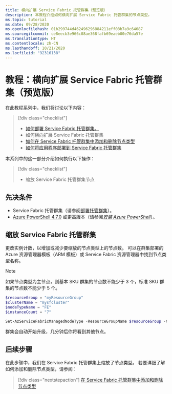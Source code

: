 ```yaml
---
title: 横向扩展 Service Fabric 托管群集（预览版）
description: 本教程介绍如何横向扩展 Service Fabric 托管群集的节点类型。
ms.topic: tutorial
ms.date: 09/28/2020
ms.openlocfilehash: 01b299744d462496296884211eff08b7a9c64687
ms.sourcegitcommit: ce8eecb3e966c08ae368fafb69eaeb00e76da57e
ms.translationtype: HT
ms.contentlocale: zh-CN
ms.lasthandoff: 10/21/2020
ms.locfileid: "92316138"
---
```

# <a name="tutorial-scale-out-a-service-fabric-managed-cluster-preview"></a>教程：横向扩展 Service Fabric 托管群集（预览版）

在此教程系列中，我们将讨论以下内容：

> [!div class="checklist"]
> * [如何部署 Service Fabric 托管群集。](tutorial-managed-cluster-deploy.md)
> * 如何横向扩展 Service Fabric 托管群集
> * [如何在 Service Fabric 托管群集中添加和删除节点类型](tutorial-managed-cluster-add-remove-node-type.md)
> * [如何将应用程序部署到 Service Fabric 托管群集](tutorial-managed-cluster-deploy-app.md)

本系列中的这一部分介绍如何执行以下操作：

> [!div class="checklist"]
> * 缩放 Service Fabric 托管群集节点

## <a name="prerequisites"></a>先决条件

* Service Fabric 托管群集（请参阅[部署托管群集](tutorial-managed-cluster-deploy.md)）。
* [Azure PowerShell 4.7.0](/powershell/azure/release-notes-azureps?preserve-view=true&view=azps-4.7.0#azservicefabric) 或更高版本（请参阅[*安装 Azure PowerShell*](/powershell/azure/install-az-ps?preserve-view=true&view=azps-4.7.0)）。

## <a name="scale-a-service-fabric-managed-cluster"></a>缩放 Service Fabric 托管群集
更改实例计数，以增加或减少要缩放的节点类型上的节点数。 可以在群集部署的 Azure 资源管理器模板（ARM 模板）或 Service Fabric 资源管理器中找到节点类型名称。  

> [!NOTE]
> 如果节点类型为主节点，则基本 SKU 群集的节点数不能少于 3 个，标准 SKU 群集的节点数不能少于 5 个。

```powershell
$resourceGroup = "myResourceGroup"
$clusterName = "mysfcluster"
$nodeTypeName = "FE"
$instanceCount = "7"

Set-AzServiceFabricManagedNodeType -ResourceGroupName $resourceGroup -ClusterName $clusterName -name $nodeTypeName -InstanceCount $instanceCount -Verbose
```

群集会自动开始升级，几分钟后你将看到其他节点。

## <a name="next-steps"></a>后续步骤

在此步骤中，我们在 Service Fabric 托管群集上缩放了节点类型。 若要详细了解如何添加和删除节点类型，请参阅：

> [!div class="nextstepaction"]
> [在 Service Fabric 托管群集中添加和删除节点类型](tutorial-managed-cluster-add-remove-node-type.md)